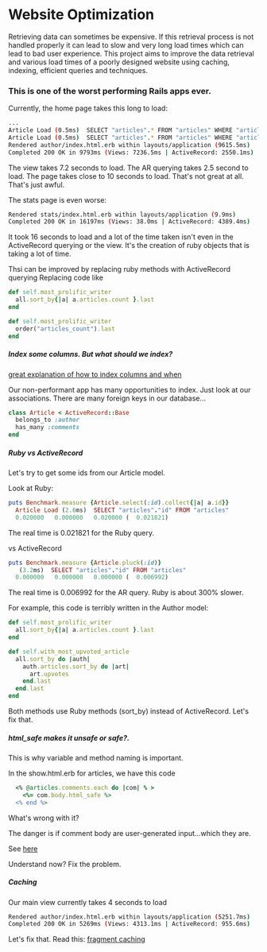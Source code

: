 # Website Optimization

Retrieving data can sometimes be expensive. If this retrieval process is not handled properly it can lead to slow and very long load times which can lead to bad user experience.
This project aims to improve the data retrieval and various load times of a poorly designed website using caching, indexing, efficient queries and techniques.

### This is one of the worst performing Rails apps ever.

Currently, the home page takes this long to load:

```bash
...
Article Load (0.5ms)  SELECT "articles".* FROM "articles" WHERE "articles"."author_id" = ?  [["author_id", 3000]]
Article Load (0.5ms)  SELECT "articles".* FROM "articles" WHERE "articles"."author_id" = ?  [["author_id", 3001]]
Rendered author/index.html.erb within layouts/application (9615.5ms)
Completed 200 OK in 9793ms (Views: 7236.5ms | ActiveRecord: 2550.1ms)
```

The view takes 7.2 seconds to load. The AR querying takes 2.5 second to load. The page takes close to 10 seconds to load. That's not great at all. That's just awful.

The stats page is even worse:

```bash
Rendered stats/index.html.erb within layouts/application (9.9ms)
Completed 200 OK in 16197ms (Views: 38.0ms | ActiveRecord: 4389.4ms)
```

It took 16 seconds to load and a lot of the time taken isn't even in the ActiveRecord querying or the view. It's the creation of ruby objects that is taking a lot of time.

Thsi can be improved by replacing ruby methods with ActiveRecord querying
Replacing code like
```ruby
def self.most_prolific_writer
  all.sort_by{|a| a.articles.count }.last
end

def self.most_prolific_writer
  order("articles_count").last
end

```

##### Index some columns. But what should we index?

[great explanation of how to index columns and when](http://tutorials.jumpstartlab.com/topics/performance/queries.html#indices)

Our non-performant app has many opportunities to index. Just look at our associations. There are many foreign keys in our database...

```ruby
class Article < ActiveRecord::Base
  belongs_to :author
  has_many :comments
end
```

##### Ruby vs ActiveRecord

Let's try to get some ids from our Article model.

Look at Ruby:

```ruby
puts Benchmark.measure {Article.select(:id).collect{|a| a.id}}
  Article Load (2.6ms)  SELECT "articles"."id" FROM "articles"
  0.020000   0.000000   0.020000 (  0.021821)
```

The real time is 0.021821 for the Ruby query.

vs ActiveRecord

```ruby
puts Benchmark.measure {Article.pluck(:id)}
   (3.2ms)  SELECT "articles"."id" FROM "articles"
  0.000000   0.000000   0.000000 (  0.006992)
```
The real time is 0.006992 for the AR query. Ruby is about 300% slower.

For example, this code is terribly written in the Author model:

```ruby
def self.most_prolific_writer
  all.sort_by{|a| a.articles.count }.last
end

def self.with_most_upvoted_article
  all.sort_by do |auth|
    auth.articles.sort_by do |art|
      art.upvotes
    end.last
  end.last
end
```

Both methods use Ruby methods (sort_by) instead of ActiveRecord. Let's fix that.

##### html_safe makes it unsafe or safe?.

This is why variable and method naming is important.

In the show.html.erb for articles, we have this code

```ruby
  <% @articles.comments.each do |com| % >
    <%= com.body.html_safe %>
  <% end %>
```

What's wrong with it?

The danger is if comment body are user-generated input...which they are.

See [here](http://stackoverflow.com/questions/4251284/raw-vs-html-safe-vs-h-to-unescape-html)

Understand now? Fix the problem.


##### Caching

Our main view currently takes 4 seconds to load

```bash
Rendered author/index.html.erb within layouts/application (5251.7ms)
Completed 200 OK in 5269ms (Views: 4313.1ms | ActiveRecord: 955.6ms)
```

Let's fix that. Read this:
[fragment caching](http://guides.rubyonrails.org/caching_with_rails.html#fragment-caching)
